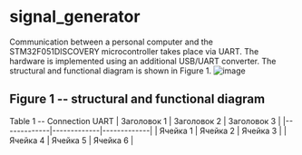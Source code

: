 # signal_generator
Communication between a personal computer and the STM32F051DISCOVERY microcontroller takes place via UART. The hardware is implemented using an additional USB/UART converter. The structural and functional diagram is shown in Figure 1.
![image](https://github.com/user-attachments/assets/87e82d2d-3c19-425e-bd1e-8634da0142ac)
##     Figure 1 -- structural and functional diagram



Table 1 -- Сonnection UART
| Заголовок 1 | Заголовок 2 | Заголовок 3 |
|-------------|-------------|-------------|
| Ячейка 1   | Ячейка 2   | Ячейка 3   |
| Ячейка 4   | Ячейка 5   | Ячейка 6   |
